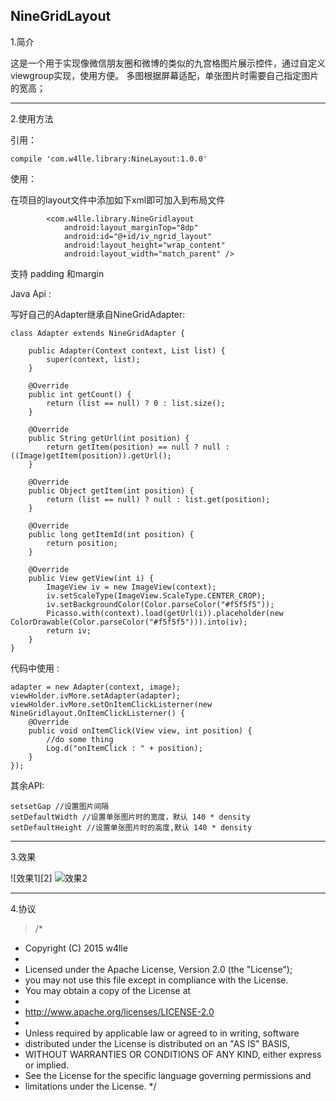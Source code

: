 NineGridLayout
--------------

1.简介

  这是一个用于实现像微信朋友圈和微博的类似的九宫格图片展示控件，通过自定义viewgroup实现，使用方便。
  多图根据屏幕适配，单张图片时需要自己指定图片的宽高；

----------


2.使用方法

 引用：

    compile 'com.w4lle.library:NineLayout:1.0.0'

 使用：

 在项目的layout文件中添加如下xml即可加入到布局文件

            <com.w4lle.library.NineGridlayout
                android:layout_marginTop="8dp"
                android:id="@+id/iv_ngrid_layout"
                android:layout_height="wrap_content"
                android:layout_width="match_parent" />

支持 padding 和margin

Java Api :

写好自己的Adapter继承自NineGridAdapter:

    class Adapter extends NineGridAdapter {

        public Adapter(Context context, List list) {
            super(context, list);
        }

        @Override
        public int getCount() {
            return (list == null) ? 0 : list.size();
        }

        @Override
        public String getUrl(int position) {
            return getItem(position) == null ? null : ((Image)getItem(position)).getUrl();
        }

        @Override
        public Object getItem(int position) {
            return (list == null) ? null : list.get(position);
        }

        @Override
        public long getItemId(int position) {
            return position;
        }

        @Override
        public View getView(int i) {
            ImageView iv = new ImageView(context);
            iv.setScaleType(ImageView.ScaleType.CENTER_CROP);
            iv.setBackgroundColor(Color.parseColor("#f5f5f5"));
            Picasso.with(context).load(getUrl(i)).placeholder(new ColorDrawable(Color.parseColor("#f5f5f5"))).into(iv);
            return iv;
        }
    }

代码中使用 :

    adapter = new Adapter(context, image);
    viewHolder.ivMore.setAdapter(adapter);
    viewHolder.ivMore.setOnItemClickListerner(new NineGridlayout.OnItemClickListerner() {
        @Override
        public void onItemClick(View view, int position) {
            //do some thing
            Log.d("onItemClick : " + position);
        }
    });


其余API:

    setsetGap //设置图片间隔
    setDefaultWidth //设置单张图片时的宽度，默认 140 * density
    setDefaultHeight //设置单张图片时的高度,默认 140 * density

----------

3.效果

  ![效果1][2]
  ![效果2][3]

  [1]: http://blog.csdn.net/u012650948/article/details/43638427


  [3]: http://img.blog.csdn.net/20150208195246244?watermark/2/text/aHR0cDovL2Jsb2cuY3Nkbi5uZXQvdTAxMjY1MDk0OA==/font/5a6L5L2T/fontsize/400/fill/I0JBQkFCMA==/dissolve/70/gravity/Center



----------


4.协议

>  /*
 * Copyright (C) 2015 w4lle
 *
 * Licensed under the Apache License, Version 2.0 (the "License");
 * you may not use this file except in compliance with the License.
 * You may obtain a copy of the License at
 *
 * http://www.apache.org/licenses/LICENSE-2.0
 *
 * Unless required by applicable law or agreed to in writing, software
 * distributed under the License is distributed on an "AS IS" BASIS,
 * WITHOUT WARRANTIES OR CONDITIONS OF ANY KIND, either express or implied.
 * See the License for the specific language governing permissions and
 * limitations under the License.
 */


